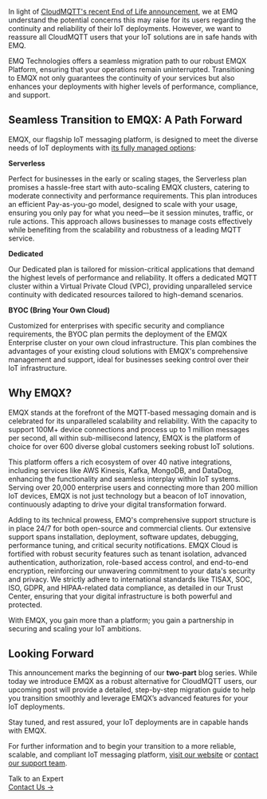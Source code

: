 In light of [CloudMQTT's recent End of Life announcement](https://www.cloudmqtt.com/blog/end-of-life-announcement.html), we at EMQ understand the potential concerns this may raise for its users regarding the continuity and reliability of their IoT deployments. However, we want to reassure all CloudMQTT users that your IoT solutions are in safe hands with EMQ. 

EMQ Technologies offers a seamless migration path to our robust EMQX Platform, ensuring that your operations remain uninterrupted. Transitioning to EMQX not only guarantees the continuity of your services but also enhances your deployments with higher levels of performance, compliance, and support. 

## **Seamless Transition to EMQX: A Path Forward** 

EMQX, our flagship IoT messaging platform, is designed to meet the diverse needs of IoT deployments with [its fully managed options](https://www.emqx.com/en/pricing): 

**Serverless** 

Perfect for businesses in the early or scaling stages, the Serverless plan promises a hassle-free start with auto-scaling EMQX clusters, catering to moderate connectivity and performance requirements. This plan introduces an efficient Pay-as-you-go model, designed to scale with your usage, ensuring you only pay for what you need—be it session minutes, traffic, or rule actions. This approach allows businesses to manage costs effectively while benefiting from the scalability and robustness of a leading MQTT service. 

**Dedicated** 

Our Dedicated plan is tailored for mission-critical applications that demand the highest levels of performance and reliability. It offers a dedicated MQTT cluster within a Virtual Private Cloud (VPC), providing unparalleled service continuity with dedicated resources tailored to high-demand scenarios. 

**BYOC (Bring Your Own Cloud)** 

Customized for enterprises with specific security and compliance requirements, the BYOC plan permits the deployment of the EMQX Enterprise cluster on your own cloud infrastructure. This plan combines the advantages of your existing cloud solutions with EMQX's comprehensive management and support, ideal for businesses seeking control over their IoT infrastructure. 

## **Why EMQX?** 

EMQX stands at the forefront of the MQTT-based messaging domain and is celebrated for its unparalleled scalability and reliability. With the capacity to support 100M+ device connections and process up to 1 million messages per second, all within sub-millisecond latency, EMQX is the platform of choice for over 600 diverse global customers seeking robust IoT solutions. 

 This platform offers a rich ecosystem of over 40 native integrations, including services like AWS Kinesis, Kafka, MongoDB, and DataDog, enhancing the functionality and seamless interplay within IoT systems. Serving over 20,000 enterprise users and connecting more than 200 million IoT devices, EMQX is not just technology but a beacon of IoT innovation, continuously adapting to drive your digital transformation forward. 

 Adding to its technical prowess, EMQ's comprehensive support structure is in place 24/7 for both open-source and commercial clients. Our extensive support spans installation, deployment, software updates, debugging, performance tuning, and critical security notifications. EMQX Cloud is fortified with robust security features such as tenant isolation, advanced authentication, authorization, role-based access control, and end-to-end encryption, reinforcing our unwavering commitment to your data's security and privacy. We strictly adhere to international standards like TISAX, SOC, ISO, GDPR, and HIPAA-related data compliance, as detailed in our Trust Center, ensuring that your digital infrastructure is both powerful and protected. 

With EMQX, you gain more than a platform; you gain a partnership in securing and scaling your IoT ambitions. 

## **Looking Forward** 

This announcement marks the beginning of our **two-part** blog series. While today we introduce EMQX as a robust alternative for CloudMQTT users, our upcoming post will provide a detailed, step-by-step migration guide to help you transition smoothly and leverage EMQX’s advanced features for your IoT deployments. 

Stay tuned, and rest assured, your IoT deployments are in capable hands with EMQX. 

For further information and to begin your transition to a more reliable, scalable, and compliant IoT messaging platform, [visit our website](https://www.emqx.com/en) or [contact our support team](https://www.emqx.com/en/support). 



<section class="promotion">
    <div>
        Talk to an Expert
    </div>
    <a href="https://www.emqx.com/en/contact?product=solutions" class="button is-gradient px-5">Contact Us →</a>
</section>
